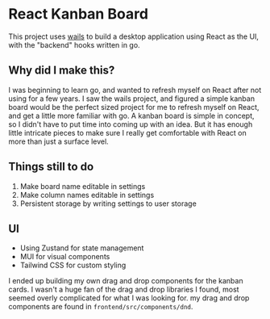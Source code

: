 # React Kanban Board
This project uses [wails](https://wails.io/) to build a desktop application using React as the UI, with the "backend" hooks written in go.

## Why did I make this?
I was beginning to learn go, and wanted to refresh myself on React after not using for a few years. I saw the wails project, and figured a simple kanban board would be the perfect sized project for me to refresh myself on React, and get a little more familiar with go. A kanban board is simple in concept, so I didn't have to put time into coming up with an idea. But it has enough little intricate pieces to make sure I really get comfortable with React on more than just a surface level.

## Things still to do
1. Make board name editable in settings
2. Make column names editable in settings
3. Persistent storage by writing settings to user storage

## UI
* Using Zustand for state management
* MUI for visual components
* Tailwind CSS for custom styling

I ended up building my own drag and drop components for the kanban cards. I wasn't a huge fan of the drag and drop libraries I found, most seemed overly complicated for what I was looking for. my drag and drop components are found in `frontend/src/components/dnd`.